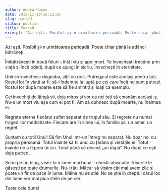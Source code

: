```yaml
---
author: Andra Cozma
date: 2015-11-15T18:12:50
slug: putred
status: publish
title: Putred
excerpt: "Azi ești. Posibil și-n următoarea perioadă. Poate chiar până la adânci bătrâneți. Îmbătrânești în două feluri – întâi viu și  "
---
```

Azi ești. Posibil și-n următoarea perioadă. Poate chiar până la adânci bătrâneți.

Îmbătrânești în două feluri – întâi viu și apoi mort. Te învechești trecând prin viață și încă odată, după ce ajungi în sicriu. Învechești în eternitate.

Unii se-nvechesc degeaba, alții cu rost. Putregaiul este același pentru toți. Rostul lor în viață ar fi: să-i îndemne la luptă pe cei care încă nu sunt putrezi. Rostul lor după moarte este să fie amintiți și luați ca exemplu.

Cei învechiți de lângă vii, deja miros și vor ca noi toți să emanăm același iz. Nu-s un mort viu așa cum ei pot fi. Am să duhnesc după moarte, nu înaintea ei.

Regrete eterne fiecărui suflet separat de trupul său. Și regrete nu numai tragediilor mediatizate. Fiecare are în sinea lui, în familia sa, un amar, un regret.

Suntem cu toții Unul! Să fim Unul intr-un întreg nu separat. Nu doar noi cu propria persoană. Totul înainte să fii unul cu țărâna și vietățile ei. Totul înainte de a fi prea târziu. Totul până să devină „un după”. Nu după ce ești deja putred.

Scriu pe un blog, visez la o lume mai bună – chestii obișnuite. Visurile le găsești pe toate drumurile. Nu-i rău. Măcar să visăm cât mai avem zile și poate un fir de pace în lume. Mâine nu se știe! Nu se știe în dreptul cărui loc din lume vor mai pica stele de pe cer.

Toate cele bune!
    